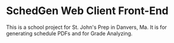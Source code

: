 # SchedGen Web Client Front-End

This is a school project for St. John's Prep in Danvers, Ma.  It is for generating schedule PDFs and for Grade Analyzing.
